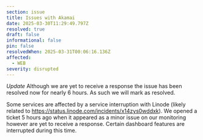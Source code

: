 ```yaml
---
section: issue
title: Issues with Akamai
date: 2025-03-30T11:29:49.797Z
resolved: true
draft: false
informational: false
pin: false
resolvedWhen: 2025-03-31T00:06:16.136Z
affected:
  - WEB
severity: disrupted
---
```

*Update* Although we are yet to receive a response the issue has been resolved now for nearly 6 hours. As such we will mark as resolved.

Some services are affected by a service interruption with Linode (likely related to https://status.linode.com/incidents/x14zys0wddxk). We opened a ticket 5 hours ago when it appeared as a minor issue on our monitoring however are yet to receive a response. Certain dashboard features are interrupted during this time.